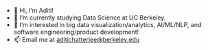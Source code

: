 - 👋 Hi, I’m Aditi!
- 🌱 I’m currently studying Data Science at UC Berkeley.
- 👀 I’m interested in big data visualization/analytics, AI/ML/NLP, and software engineering/product development!
- 📫 Email me at aditichatterjee@berkeley.edu

<!---
aditicha7/aditicha7 is a ✨ special ✨ repository because its `README.md` (this file) appears on your GitHub profile.
You can click the Preview link to take a look at your changes.
--->
